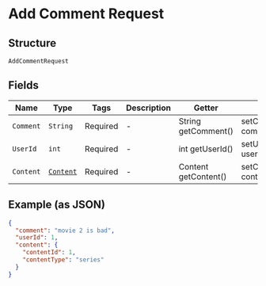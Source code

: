 
# Add Comment Request

## Structure

`AddCommentRequest`

## Fields

| Name | Type | Tags | Description | Getter | Setter |
|  --- | --- | --- | --- | --- | --- |
| `Comment` | `String` | Required | - | String getComment() | setComment(String comment) |
| `UserId` | `int` | Required | - | int getUserId() | setUserId(int userId) |
| `Content` | [`Content`](../../doc/models/content.md) | Required | - | Content getContent() | setContent(Content content) |

## Example (as JSON)

```json
{
  "comment": "movie 2 is bad",
  "userId": 1,
  "content": {
    "contentId": 1,
    "contentType": "series"
  }
}
```

